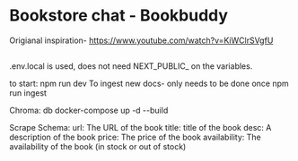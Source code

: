 # Bookstore chat - Bookbuddy

Origianal inspiration- https://www.youtube.com/watch?v=KiWClrSVgfU
##
.env.local is used, does not need NEXT_PUBLIC_ on the variables.


to start:
npm run dev
To ingest new docs- only needs to be done once
npm run ingest

Chroma: db
docker-compose up -d --build

Scrape Schema:
url: The URL of the book
title: title of the book
desc: A description of the book
price: The price of the book
availability: The availability of the book (in stock or out of stock)